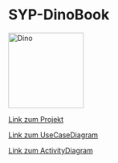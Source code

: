 # SYP-DinoBook

<img src="https://github.com/DBsMOJO/SYP-DinoBook/assets/146219878/80ae6014-fee1-443f-83ec-9c0c514ec3ea" alt="Dino" width="150"> 

[Link zum Projekt](https://github.com/DBsMOJO/SYP-DinoBook/blob/main/SYP-DinoBook.md)

[Link zum UseCaseDiagram](https://github.com/DBsMOJO/SYP-DinoBook/blob/main/UseCaseDiagram/UseCaseDiagramm.png)

[Link zum ActivityDiagram](https://github.com/DBsMOJO/SYP-DinoBook/blob/main/ActivityDiagram/ActivityDiagram.md)
